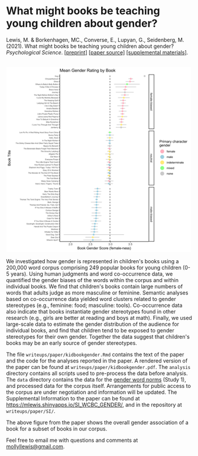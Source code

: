 What might books be teaching young children about gender?
===

Lewis, M. & Borkenhagen, MC., Converse, E., Lupyan, G., Seidenberg, M.  (2021). What might books be teaching young children about gender? _Psychological Science_. [[preprint]](https://psyarxiv.com/ntgfe) [[paper source]](https://github.com/mllewis/WCBC_GENDER/tree/master/writeups/paper/) [[supplemental materials]](https://mlewis.shinyapps.io/SI_WCBC_GENDER/).

<br>

<img src="resources/bookforest-1.png?raw=true" height="500">

We investigated how gender is represented in children's books using a 200,000 word corpus comprising 249 popular books for young children (0-5 years). Using human judgments and word co-occurrence data, we quantified the gender biases of the words within the corpus and within individual books. We find that children's books contain large numbers of words that adults judge as more masculine or feminine. Semantic analyses based on co-occurrence data yielded word clusters related to gender stereotypes (e.g., feminine: food; masculine: tools). Co-occurrence data also indicate that books instantiate gender stereotypes found in other research (e.g., girls are better at reading and boys at math). Finally, we used large-scale data to estimate the gender distribution of the audience for individual books, and find that children tend to be exposed to gender stereotypes for their own gender. Together the data suggest that children's books may be an early source of gender stereotypes.

The file `writeups/paper/kidbookgender.Rmd` contains the text of the paper and the code for the analyses reported in the paper.  A rendered version of the paper can be found at `writeups/paper/kidbookgender.pdf`. The `analysis` directory contains all scripts used to pre-process the data before analysis. The `data` directory contains the data for the [gender word norms](data/processed/words/gender_ratings_mean.csv) (Study 1), and processed data for the corpus itself. Arrangements for public access to the corpus are under negotiation and information will be updated.  The Supplemental Information to the paper can be found at https://mlewis.shinyapps.io/SI_WCBC_GENDER/, and in the repository at `writeups/paper/SI/`.

The above figure from the paper shows the overall gender association of a book for a subset of books in our corpus. 

Feel free to email me with questions and comments at mollyllewis@gmail.com.
